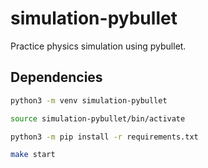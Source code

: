 # simulation-pybullet

Practice physics simulation using pybullet.

## Dependencies
```zsh
python3 -m venv simulation-pybullet

source simulation-pybullet/bin/activate

python3 -m pip install -r requirements.txt

make start
```